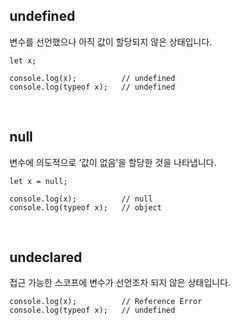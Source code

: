 ## undefined

변수를 선언했으나 아직 값이 할당되지 않은 상태입니다.

```tsx
let x;

console.log(x);          // undefined
console.log(typeof x);   // undefined
```

<br />

## null

변수에 의도적으로 ‘값이 없음’을 할당한 것을 나타냅니다.

```tsx
let x = null;

console.log(x);          // null
console.log(typeof x);   // object
```

<br />

## undeclared

접근 가능한 스코프에 변수가 선언조차 되지 않은 상태입니다.

```tsx
console.log(x);          // Reference Error
console.log(typeof x);   // undefined
```
